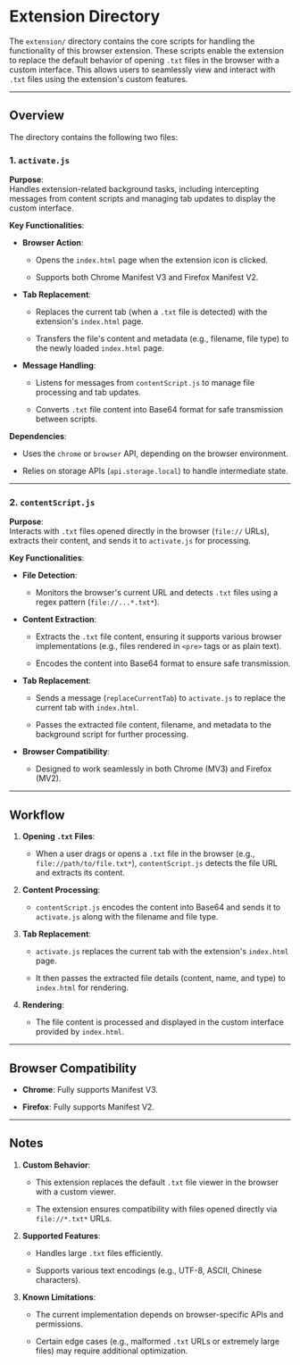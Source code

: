 # Extension Directory

The `extension/` directory contains the core scripts for handling the functionality of this browser extension. These scripts enable the extension to replace the default behavior of opening `.txt` files in the browser with a custom interface. This allows users to seamlessly view and interact with `.txt` files using the extension's custom features.

---

## Overview

The directory contains the following two files:

### 1. **`activate.js`**

**Purpose**:  
Handles extension-related background tasks, including intercepting messages from content scripts and managing tab updates to display the custom interface.

**Key Functionalities**:

- **Browser Action**:
  
  - Opens the `index.html` page when the extension icon is clicked.
  
  - Supports both Chrome Manifest V3 and Firefox Manifest V2.

- **Tab Replacement**:
  
  - Replaces the current tab (when a `.txt` file is detected) with the extension's `index.html` page.
  
  - Transfers the file's content and metadata (e.g., filename, file type) to the newly loaded `index.html` page.

- **Message Handling**:
  
  - Listens for messages from `contentScript.js` to manage file processing and tab updates.
  
  - Converts `.txt` file content into Base64 format for safe transmission between scripts.

**Dependencies**:

- Uses the `chrome` or `browser` API, depending on the browser environment.

- Relies on storage APIs (`api.storage.local`) to handle intermediate state.

---

### 2. **`contentScript.js`**

**Purpose**:  
Interacts with `.txt` files opened directly in the browser (`file://` URLs), extracts their content, and sends it to `activate.js` for processing.

**Key Functionalities**:

- **File Detection**:
  
  - Monitors the browser's current URL and detects `.txt` files using a regex pattern (`file://...*.txt*`).

- **Content Extraction**:
  
  - Extracts the `.txt` file content, ensuring it supports various browser implementations (e.g., files rendered in `<pre>` tags or as plain text).
  
  - Encodes the content into Base64 format to ensure safe transmission.

- **Tab Replacement**:
  
  - Sends a message (`replaceCurrentTab`) to `activate.js` to replace the current tab with `index.html`.
  
  - Passes the extracted file content, filename, and metadata to the background script for further processing.

- **Browser Compatibility**:
  - Designed to work seamlessly in both Chrome (MV3) and Firefox (MV2).

---

## Workflow

1. **Opening `.txt` Files**:

   - When a user drags or opens a `.txt` file in the browser (e.g., `file://path/to/file.txt*`), `contentScript.js` detects the file URL and extracts its content.

2. **Content Processing**:

   - `contentScript.js` encodes the content into Base64 and sends it to `activate.js` along with the filename and file type.

3. **Tab Replacement**:

   - `activate.js` replaces the current tab with the extension's `index.html` page.

   - It then passes the extracted file details (content, name, and type) to `index.html` for rendering.

4. **Rendering**:

   - The file content is processed and displayed in the custom interface provided by `index.html`.

---

## Browser Compatibility

- **Chrome**: Fully supports Manifest V3.

- **Firefox**: Fully supports Manifest V2.

---

## Notes

1. **Custom Behavior**:

   - This extension replaces the default `.txt` file viewer in the browser with a custom viewer.

   - The extension ensures compatibility with files opened directly via `file://*.txt*` URLs.

2. **Supported Features**:

   - Handles large `.txt` files efficiently.

   - Supports various text encodings (e.g., UTF-8, ASCII, Chinese characters).

3. **Known Limitations**:

   - The current implementation depends on browser-specific APIs and permissions.

   - Certain edge cases (e.g., malformed `.txt` URLs or extremely large files) may require additional optimization.
